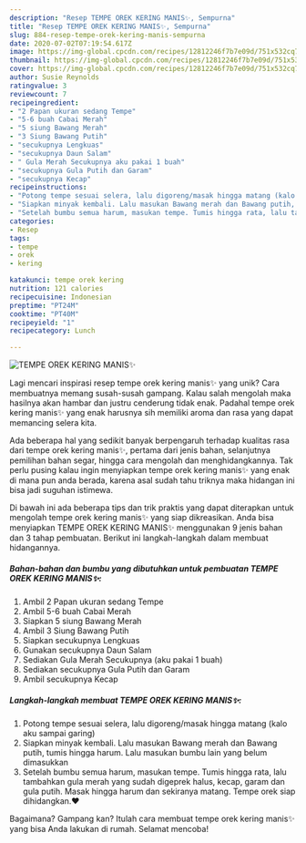 ```yaml
---
description: "Resep TEMPE OREK KERING MANIS✨, Sempurna"
title: "Resep TEMPE OREK KERING MANIS✨, Sempurna"
slug: 884-resep-tempe-orek-kering-manis-sempurna
date: 2020-07-02T07:19:54.617Z
image: https://img-global.cpcdn.com/recipes/12812246f7b7e09d/751x532cq70/tempe-orek-kering-manis✨-foto-resep-utama.jpg
thumbnail: https://img-global.cpcdn.com/recipes/12812246f7b7e09d/751x532cq70/tempe-orek-kering-manis✨-foto-resep-utama.jpg
cover: https://img-global.cpcdn.com/recipes/12812246f7b7e09d/751x532cq70/tempe-orek-kering-manis✨-foto-resep-utama.jpg
author: Susie Reynolds
ratingvalue: 3
reviewcount: 7
recipeingredient:
- "2 Papan ukuran sedang Tempe"
- "5-6 buah Cabai Merah"
- "5 siung Bawang Merah"
- "3 Siung Bawang Putih"
- "secukupnya Lengkuas"
- "secukupnya Daun Salam"
- " Gula Merah Secukupnya aku pakai 1 buah"
- "secukupnya Gula Putih dan Garam"
- "secukupnya Kecap"
recipeinstructions:
- "Potong tempe sesuai selera, lalu digoreng/masak hingga matang (kalo aku sampai garing)"
- "Siapkan minyak kembali. Lalu masukan Bawang merah dan Bawang putih, tumis hingga harum. Lalu masukan bumbu lain yang belum dimasukkan"
- "Setelah bumbu semua harum, masukan tempe. Tumis hingga rata, lalu tambahkan gula merah yang sudah digeprek halus, kecap, garam dan gula putih. Masak hingga harum dan sekiranya matang. Tempe orek siap dihidangkan.❤️"
categories:
- Resep
tags:
- tempe
- orek
- kering

katakunci: tempe orek kering 
nutrition: 121 calories
recipecuisine: Indonesian
preptime: "PT24M"
cooktime: "PT40M"
recipeyield: "1"
recipecategory: Lunch

---
```



![TEMPE OREK KERING MANIS✨](https://img-global.cpcdn.com/recipes/12812246f7b7e09d/751x532cq70/tempe-orek-kering-manis✨-foto-resep-utama.jpg)

Lagi mencari inspirasi resep tempe orek kering manis✨ yang unik? Cara membuatnya memang susah-susah gampang. Kalau salah mengolah maka hasilnya akan hambar dan justru cenderung tidak enak. Padahal tempe orek kering manis✨ yang enak harusnya sih memiliki aroma dan rasa yang dapat memancing selera kita.

Ada beberapa hal yang sedikit banyak berpengaruh terhadap kualitas rasa dari tempe orek kering manis✨, pertama dari jenis bahan, selanjutnya pemilihan bahan segar, hingga cara mengolah dan menghidangkannya. Tak perlu pusing kalau ingin menyiapkan tempe orek kering manis✨ yang enak di mana pun anda berada, karena asal sudah tahu triknya maka hidangan ini bisa jadi suguhan istimewa.




Di bawah ini ada beberapa tips dan trik praktis yang dapat diterapkan untuk mengolah tempe orek kering manis✨ yang siap dikreasikan. Anda bisa menyiapkan TEMPE OREK KERING MANIS✨ menggunakan 9 jenis bahan dan 3 tahap pembuatan. Berikut ini langkah-langkah dalam membuat hidangannya.

<!--inarticleads1-->

##### Bahan-bahan dan bumbu yang dibutuhkan untuk pembuatan TEMPE OREK KERING MANIS✨:

1. Ambil 2 Papan ukuran sedang Tempe
1. Ambil 5-6 buah Cabai Merah
1. Siapkan 5 siung Bawang Merah
1. Ambil 3 Siung Bawang Putih
1. Siapkan secukupnya Lengkuas
1. Gunakan secukupnya Daun Salam
1. Sediakan  Gula Merah Secukupnya (aku pakai 1 buah)
1. Sediakan secukupnya Gula Putih dan Garam
1. Ambil secukupnya Kecap




<!--inarticleads2-->

##### Langkah-langkah membuat TEMPE OREK KERING MANIS✨:

1. Potong tempe sesuai selera, lalu digoreng/masak hingga matang (kalo aku sampai garing)
1. Siapkan minyak kembali. Lalu masukan Bawang merah dan Bawang putih, tumis hingga harum. Lalu masukan bumbu lain yang belum dimasukkan
1. Setelah bumbu semua harum, masukan tempe. Tumis hingga rata, lalu tambahkan gula merah yang sudah digeprek halus, kecap, garam dan gula putih. Masak hingga harum dan sekiranya matang. Tempe orek siap dihidangkan.❤️




Bagaimana? Gampang kan? Itulah cara membuat tempe orek kering manis✨ yang bisa Anda lakukan di rumah. Selamat mencoba!
